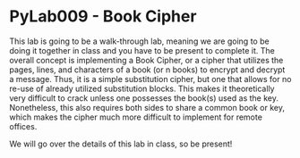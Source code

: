 # PyLab009 - Book Cipher

This lab is going to be a walk-through lab, meaning we are going to be doing it together in class and you have to be present to complete it. The overall concept is implementing a Book Cipher, or a cipher that utilizes the pages, lines, and characters of a book (or n books) to encrypt and decrypt a message. Thus, it is a simple substitution cipher, but one that allows for no re-use of already utilized substitution blocks. This makes it theoretically very difficult to crack unless one possesses the book(s) used as the key. Nonetheless, this also requires both sides to share a common book or key, which makes the cipher much more difficult to implement for remote offices.

We will go over the details of this lab in class, so be present!

